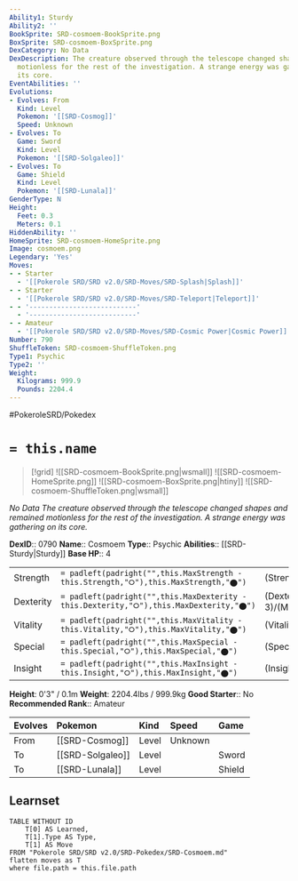 ```yaml
---
Ability1: Sturdy
Ability2: ''
BookSprite: SRD-cosmoem-BookSprite.png
BoxSprite: SRD-cosmoem-BoxSprite.png
DexCategory: No Data
DexDescription: The creature observed through the telescope changed shapes and remained
  motionless for the rest of the investigation. A strange energy was gathering on
  its core.
EventAbilities: ''
Evolutions:
- Evolves: From
  Kind: Level
  Pokemon: '[[SRD-Cosmog]]'
  Speed: Unknown
- Evolves: To
  Game: Sword
  Kind: Level
  Pokemon: '[[SRD-Solgaleo]]'
- Evolves: To
  Game: Shield
  Kind: Level
  Pokemon: '[[SRD-Lunala]]'
GenderType: N
Height:
  Feet: 0.3
  Meters: 0.1
HiddenAbility: ''
HomeSprite: SRD-cosmoem-HomeSprite.png
Image: cosmoem.png
Legendary: 'Yes'
Moves:
- - Starter
  - '[[Pokerole SRD/SRD v2.0/SRD-Moves/SRD-Splash|Splash]]'
- - Starter
  - '[[Pokerole SRD/SRD v2.0/SRD-Moves/SRD-Teleport|Teleport]]'
- - '---------------------------'
  - '---------------------------'
- - Amateur
  - '[[Pokerole SRD/SRD v2.0/SRD-Moves/SRD-Cosmic Power|Cosmic Power]]'
Number: 790
ShuffleToken: SRD-cosmoem-ShuffleToken.png
Type1: Psychic
Type2: ''
Weight:
  Kilograms: 999.9
  Pounds: 2204.4
---
```


#PokeroleSRD/Pokedex

# `= this.name`

> [!grid]
> ![[SRD-cosmoem-BookSprite.png|wsmall]]
> ![[SRD-cosmoem-HomeSprite.png]]
> ![[SRD-cosmoem-BoxSprite.png|htiny]]
> ![[SRD-cosmoem-ShuffleToken.png|wsmall]]


*No Data*
*The creature observed through the telescope changed shapes and remained motionless for the rest of the investigation. A strange energy was gathering on its core.*

**DexID**:: 0790
**Name**:: Cosmoem
**Type**:: Psychic
**Abilities**:: [[SRD-Sturdy|Sturdy]]
**Base HP**:: 4

|           |                                                                                        |                                          |
| --------- | -------------------------------------------------------------------------------------- | ---------------------------------------- |
| Strength  | `= padleft(padright("",this.MaxStrength - this.Strength,"⭘"),this.MaxStrength,"⬤")`    | (Strength::3)/(MaxStrength::3)   |
| Dexterity | `= padleft(padright("",this.MaxDexterity - this.Dexterity,"⭘"),this.MaxDexterity,"⬤")` | (Dexterity:: 3)/(MaxDexterity::3) |
| Vitality  | `= padleft(padright("",this.MaxVitality - this.Vitality,"⭘"),this.MaxVitality,"⬤")`    | (Vitality::7)/(MaxVitality::7)   |
| Special   | `= padleft(padright("",this.MaxSpecial - this.Special,"⭘"),this.MaxSpecial,"⬤")`       | (Special::3)/(MaxSpecial::3)     |
| Insight   | `= padleft(padright("",this.MaxInsight - this.Insight,"⭘"),this.MaxInsight,"⬤")`       | (Insight::7)/(MaxInsight::7)     |

**Height**: 0'3" / 0.1m
**Weight**: 2204.4lbs / 999.9kg
**Good Starter**:: No
**Recommended Rank**:: Amateur

| Evolves   | Pokemon          | Kind   | Speed   | Game   |
|:----------|:-----------------|:-------|:--------|:-------|
| From      | [[SRD-Cosmog]]   | Level  | Unknown |        |
| To        | [[SRD-Solgaleo]] | Level  |         | Sword  |
| To        | [[SRD-Lunala]]   | Level  |         | Shield |

## Learnset

```dataview
TABLE WITHOUT ID
    T[0] AS Learned,
    T[1].Type AS Type,
    T[1] AS Move
FROM "Pokerole SRD/SRD v2.0/SRD-Pokedex/SRD-Cosmoem.md"
flatten moves as T
where file.path = this.file.path
```
